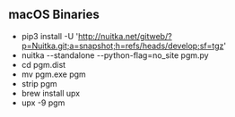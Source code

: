 ## macOS Binaries

- pip3 install -U 'http://nuitka.net/gitweb/?p=Nuitka.git;a=snapshot;h=refs/heads/develop;sf=tgz'
- nuitka --standalone --python-flag=no_site pgm.py
- cd pgm.dist
- mv pgm.exe pgm
- strip pgm
- brew install upx
- upx -9 pgm
